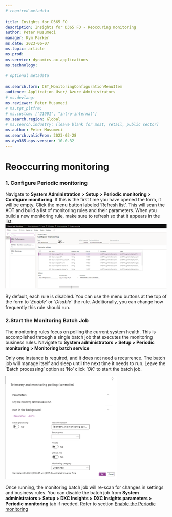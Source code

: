 ```yaml
---
# required metadata

title: Insights for D365 FO
description: Insights for D365 FO - Reoccuring monitoring
author: Peter Musumeci
manager: Kym Parker
ms.date: 2023-06-07
ms.topic: article
ms.prod: 
ms.service: dynamics-ax-applications
ms.technology: 

# optional metadata

ms.search.form: CET_MonitoringConfigurationMenuItem
audience: Application User/ Azure Administrators
# ms.devlang: 
ms.reviewer: Peter Musumeci
# ms.tgt_pltfrm: 
# ms.custom: ["21901", "intro-internal"]
ms.search.region: Global
# ms.search.industry: [leave blank for most, retail, public sector]
ms.author: Peter Musumeci
ms.search.validFrom: 2023-03-28
ms.dyn365.ops.version: 10.0.32
---
```


# Reoccurring monitoring
### 1. Configure Periodic monitoring  
Navigate to **System Administration > Setup > Periodic monitoring > Configure monitoring**. If this is the first time you have opened the form, it will be empty. 
Click the menu button labeled ‘Refresh list’. This will scan the AOT and build a list of monitoring rules and their parameters. 
When you build a new monitoring rule, make sure to refresh so that it appears in the list.
![Configure_Periodic_monitoring](IMAGES/Configure_Periodic_monitoring.png)

By default, each rule is disabled. You can use the menu buttons at the top of the form to *‘Enable’* or *‘Disable’* the rule. Additionally, you can change how frequently this rule should run.


### 2.Start the Monitoring Batch Job
The monitoring rules focus on polling the current system health. This is accomplished through a single batch job that executes the monitoring business rules. Navigate to **System administrators > Setup > Periodic monitoring > Monitoring batch service**

Only one instance is required, and it does not need a recurrence. The batch job will manage itself and sleep until the next time it needs to run. Leave the ‘Batch processing’ option at ‘No’ click *'OK'* to start the batch job. 

![Monitoring_batch](IMAGES/Monitoring_batch.png)

Once running, the monitoring batch job will re-scan for changes in settings and business rules. You can disable the batch job from **System administrators > Setup > DXC Insights > DXC Insights parameters > Periodic monitoring** tab if needed. Refer to section [Enable the Periodic monitoring](Reoccurring_monitoring.md#1-enable-the-periodic-monitoring)
